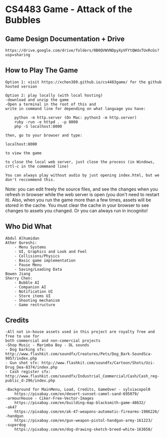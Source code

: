# CS4483 Game - Attack of the Bubbles

## Game Design Documentation + Drive
	https://drive.google.com/drive/folders/0B0QVWVNDpyXyVFYtQWdxTUxRcGs?usp=sharing

## How to Play The Game
	Option 1: visit https://xchen389.github.io/cs4483game/ for the github hosted version
	
	Option 2: play locally (with local hosting)
	-download and unzip the game
	-Open a terminal in the root of this and
	write in command line for depending on what language you have:
	
		python -m http.server (On Mac: python3 -m http.server)
		ruby -run -e httpd . -p 8000
		php -S localhost:8000

	then, go to your browser and type:

	localhost:8000 

	to view the game

	to close the local web server, just close the process (in Windows, crtl-c in the commmand line)

	You can always play without audio by just opening index.html, but we don't reccommend this. 

Note: you can edit freely the source files, and see the changes when you refresh in browser while the web server is open (you don't need to restart it). Also, when you run the game more than a few times, assets will be stored in the cache. You must clear the cache in your browser to see changes to assets you changed. Or you can always run in incognito! 

## Who Did What
	Abdul Alhumidan
	Ather Qureshi:
		- Menu Systems 
		- UI, Graphics and Look and Feel
		- Collisions/Physics
		- Basic game implementation
		- Pause Menu
		- Saving/Loading Data
	Bowen Jiang
	Sherry Chen: 
		- Bubble AI
		- Companion AI
		- Notification UI
		- Store items UI
		- Shooting mechanism
		- Game restructure

## Credits

	-All not in-house assets used in this project are royalty free and free to use for 
	both commercial and non-comercial projects 
	-Shop Music - Marimba Boy - DL sounds
	- Dog barking sfx: http://www.flashkit.com/soundfx/Creatures/Pets/Dog_Bark-SoundSca-9057/index.php
	- Gun shot sfx: http://www.flashkit.com/soundfx/Cartoon/Shots/Uzi-Drug_Dea-8374/index.php
	- Cash register sfx: http://www.flashkit.com/soundfx/Industrial_Commercial/Cash/Cash_reg-public_d-296/index.php
	
	-Background for MainMenu, Load, Credits, GameOver - sylviacopol0
		https://pixabay.com/en/desert-sunset-camel-sand-695079/
	-armourHouse - Ciker-Free-Vector-Images 
		https://pixabay.com/en/building-map-blacksmith-game-48632/
	-ak47
		https://pixabay.com/en/ak-47-weapons-automatic-firearms-1986226/
	-handgun
		https://pixabay.com/en/gun-weapon-pistol-handgun-army-161223/
	-superdog
		https://pixabay.com/en/dog-drawing-sketch-breed-white-163658/
